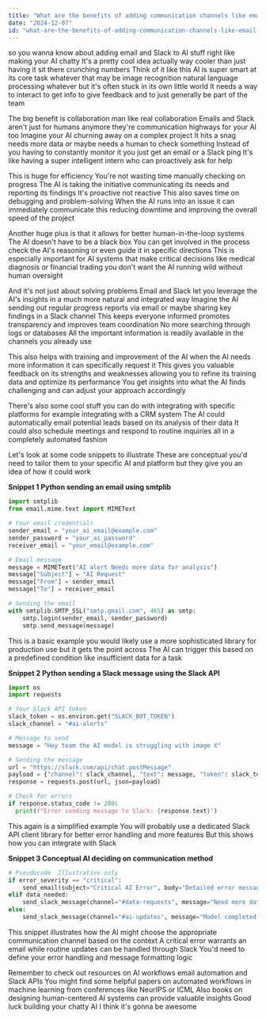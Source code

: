 ```yaml
---
title: "What are the benefits of adding communication channels like email and Slack to AI-driven workflows?"
date: "2024-12-07"
id: "what-are-the-benefits-of-adding-communication-channels-like-email-and-slack-to-ai-driven-workflows"
---
```


 so you wanna know about adding email and Slack to AI stuff right  like making your AI chatty  It's a pretty cool idea actually way cooler than just having it sit there crunching numbers  Think of it like this  AI is super smart at its core task whatever that may be image recognition  natural language processing whatever but it's often stuck in its own little world  It needs a way to interact  to get info to give feedback and to just generally be part of the team

The big benefit is collaboration man  like real collaboration  Emails and Slack aren't just for humans anymore they're communication highways for your AI too  Imagine your AI churning away on a complex project  It hits a snag needs more data or maybe needs a human to check something  Instead of you having to constantly monitor it you just get an email or a Slack ping  It's like having a super intelligent intern who can proactively ask for help

This is huge for efficiency  You're not wasting time manually checking on progress  The AI is taking the initiative communicating its needs and reporting its findings  It's proactive not reactive  This also saves time on debugging and problem-solving  When the AI runs into an issue it can immediately communicate this  reducing downtime and improving the overall speed of the project

Another huge plus is that it allows for better human-in-the-loop systems  The AI doesn't have to be a black box  You can get involved in the process  check the AI's reasoning or even guide it in specific directions  This is especially important for AI systems that make critical decisions  like medical diagnosis or financial trading  you don't want the AI running wild without human oversight

And it's not just about solving problems  Email and Slack let you leverage the AI's insights in a much more natural and integrated way  Imagine the AI sending out regular progress reports via email  or maybe sharing key findings in a Slack channel  This keeps everyone informed  promotes transparency and improves team coordination  No more searching through logs or databases  All the important information is readily available in the channels you already use

This also helps with training and improvement of the AI  when the AI needs more information it can specifically request it  This gives you valuable feedback on its strengths and weaknesses  allowing you to refine its training data and optimize its performance  You get insights into what the AI finds challenging and can adjust your approach accordingly

There's also some cool stuff you can do with integrating with specific platforms for example integrating with a CRM system  The AI could automatically email potential leads based on its analysis of their data  It could also schedule meetings and respond to routine inquiries  all in a completely automated fashion

Let's look at some code snippets to illustrate  These are conceptual  you'd need to tailor them to your specific AI and platform  but they give you an idea of how it could work

**Snippet 1 Python sending an email using smtplib**

```python
import smtplib
from email.mime.text import MIMEText

# Your email credentials
sender_email = "your_ai_email@example.com"
sender_password = "your_ai_password"
receiver_email = "your_email@example.com"

# Email message
message = MIMEText("AI alert Needs more data for analysis")
message["Subject"] = "AI Request"
message["From"] = sender_email
message["To"] = receiver_email

# Sending the email
with smtplib.SMTP_SSL("smtp.gmail.com", 465) as smtp:
    smtp.login(sender_email, sender_password)
    smtp.send_message(message)
```

This is a basic example  you would likely use a more sophisticated library for production use  but it gets the point across  The AI can trigger this based on a predefined condition  like insufficient data for a task

**Snippet 2 Python sending a Slack message using the Slack API**

```python
import os
import requests

# Your Slack API token
slack_token = os.environ.get("SLACK_BOT_TOKEN")
slack_channel = "#ai-alerts"

# Message to send
message = "Hey team the AI model is struggling with image X"

# Sending the message
url = "https://slack.com/api/chat.postMessage"
payload = {"channel": slack_channel, "text": message, "token": slack_token}
response = requests.post(url, json=payload)

# Check for errors
if response.status_code != 200:
  print(f"Error sending message to Slack: {response.text}")
```

This again is a simplified example  You will probably use a dedicated Slack API client library for better error handling and more features  But this shows how you can integrate with Slack


**Snippet 3  Conceptual  AI deciding on communication method**

```python
# Pseudocode  Illustrative only
if error_severity == "critical":
    send_email(subject="Critical AI Error", body="Detailed error message")
elif data_needed:
    send_slack_message(channel="#data-requests", message="Need more data for analysis")
else:
    send_slack_message(channel="#ai-updates", message="Model completed successfully")
```

This snippet illustrates how the AI might choose the appropriate communication channel based on the context  A critical error warrants an email  while routine updates can be handled through Slack  You'd need to define your error handling and message formatting logic


Remember to check out resources on AI workflows  email automation  and Slack APIs  You might find some helpful papers on automated workflows in machine learning from conferences like NeurIPS or ICML  Also books on designing human-centered AI systems can provide valuable insights  Good luck building your chatty AI  I think it's gonna be awesome
